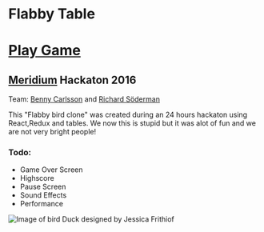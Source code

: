 # Flabby Table
# [Play Game](https://rs222kn.github.io/hackaton-2016/)
## [Meridium](https://www.meridium.se/) Hackaton 2016 
Team: [Benny Carlsson](https://github.com/BennyCarlsson) and [Richard Söderman](https://github.com/rs222kn)

This "Flabby bird clone" was created during an 24 hours hackaton using React,Redux and tables. We now this is stupid but it was alot of fun and we are not very bright people!

### Todo:
- Game Over Screen
- Highscore
- Pause Screen
- Sound Effects
- Performance

![Image of bird](https://raw.githubusercontent.com/rs222kn/hackaton-2016/master/bird.png) Duck designed by Jessica Frithiof
